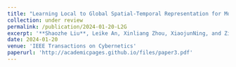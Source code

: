 ```yaml
---
title: "Learning Local to Global Spatial-Temporal Representation for Motor Imagery Classification"
collection: under review
permalink: /publication/2024-01-20-L2G
excerpt: '**Shaozhe Liu**, Leike An, Xinliang Zhou, XiaojunNing, and Ziyu Jia*'
date: 2024-01-20
venue: 'IEEE Transactions on Cybernetics'
paperurl: 'http://academicpages.github.io/files/paper3.pdf'
---
```

